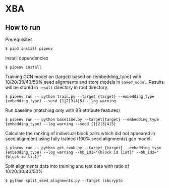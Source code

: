 # XBA

## How to run
Prerequisites
```shellsciprt
$ pip3 install pipenv
```

Install dependencies
```shellscript
$ pipenv install
```

Training GCN model on {target} based on {embedding_type} with 10/20/30/40/50% seed alignments and store models in `saved_model`. Results will be stored in `result` directory in root directory.
```shellscript
$ pipenv run -- python train.py --target {target} --embedding_type {embedding_type} --seed {1|2|3|4|5} --log warning
```

Run baseline (matching only with BB attribute features)
```shellscript
$ pipenv run -- python baseline.py --target{target} --embedding_type {embedding_type} --log warning --seed {1|2|3|4|5}
```

Calculate the ranking of indivisual block pairs which did not appeared in seed alignment using fully trained (100% seed alignments) gcn model.
```shellscript
$ pipenv run -- python get_rank.py --target {target} --embedding_type {embedding_type} --log warning --bb_id1="{block id list}" --bb_id2="{block id list}"
```

Split alignments data into training and test data with ratio of 10/20/30/40/50%
```shellscript
$ python split_seed_alignments.py --target libcrypto
```